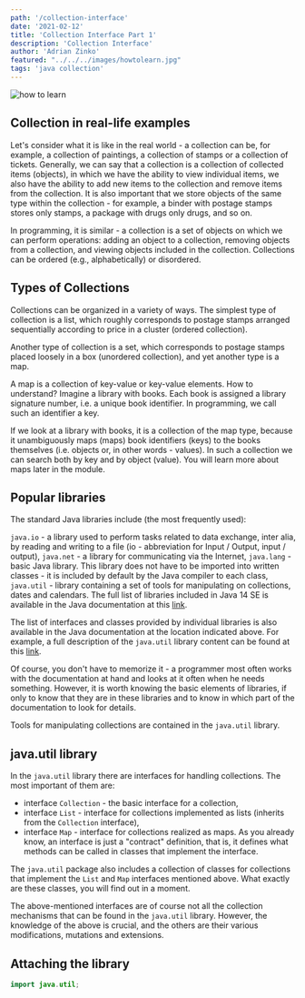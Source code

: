 ```yaml
---
path: '/collection-interface'
date: '2021-02-12'
title: 'Collection Interface Part 1'
description: 'Collection Interface'
author: 'Adrian Zinko'
featured: "../../../images/howtolearn.jpg"
tags: 'java collection'
---
```


![how to learn](../../images/howtolearn.jpg)

## Collection in real-life examples

Let's consider what it is like in the real world - a collection can be, for example, a collection of paintings, a collection of stamps or a collection of tickets. Generally, we can say that a collection is a collection of collected items (objects), in which we have the ability to view individual items, we also have the ability to add new items to the collection and remove items from the collection. It is also important that we store objects of the same type within the collection - for example, a binder with postage stamps stores only stamps, a package with drugs only drugs, and so on.

In programming, it is similar - a collection is a set of objects on which we can perform operations: adding an object to a collection, removing objects from a collection, and viewing objects included in the collection. Collections can be ordered (e.g., alphabetically) or disordered.

## Types of Collections

Collections can be organized in a variety of ways. The simplest type of collection is a list, which roughly corresponds to postage stamps arranged sequentially according to price in a cluster (ordered collection).

Another type of collection is a set, which corresponds to postage stamps placed loosely in a box (unordered collection), and yet another type is a map.

A map is a collection of key-value or key-value elements. How to understand? Imagine a library with books. Each book is assigned a library signature number, i.e. a unique book identifier. In programming, we call such an identifier a key.

If we look at a library with books, it is a collection of the map type, because it unambiguously maps (maps) book identifiers (keys) to the books themselves (i.e. objects or, in other words - values). In such a collection we can search both by key and by object (value). You will learn more about maps later in the module.

## Popular libraries


The standard Java libraries include (the most frequently used):

`java.io` - a library used to perform tasks related to data exchange, inter alia, by reading and writing to a file (io - abbreviation for Input / Output, input / output),
`java.net` - a library for communicating via the Internet,
`java.lang` - basic Java library. This library does not have to be imported into written classes - it is included by default by the Java compiler to each class,
`java.util` - library containing a set of tools for manipulating on collections, dates and calendars.
The full list of libraries included in Java 14 SE is available in the Java documentation at this [link](https://docs.oracle.com/en/java/javase/14/).

The list of interfaces and classes provided by individual libraries is also available in the Java documentation at the location indicated above. For example, a full description of the `java.util` library content can be found at this [link](https://docs.oracle.com/en/java/javase/14/docs/api/java.base/java/util/package-summary.html).

Of course, you don't have to memorize it - a programmer most often works with the documentation at hand and looks at it often when he needs something. However, it is worth knowing the basic elements of libraries, if only to know that they are in these libraries and to know in which part of the documentation to look for details.

Tools for manipulating collections are contained in the `java.util` library.
## java.util library

In the `java.util` library there are interfaces for handling collections. The most important of them are:

- interface `Collection` - the basic interface for a collection,
- interface `List` - interface for collections implemented as lists (inherits from the `Collection` interface),
- interface `Map` - interface for collections realized as maps.
As you already know, an interface is just a "contract" definition, that is, it defines what methods can be called in classes that implement the interface.

The `java.util` package also includes a collection of classes for collections that implement the `List` and `Map` interfaces mentioned above. What exactly are these classes, you will find out in a moment.

The above-mentioned interfaces are of course not all the collection mechanisms that can be found in the `java.util` library. However, the knowledge of the above is crucial, and the others are their various modifications, mutations and extensions.

## Attaching the library

```java
import java.util;
```
